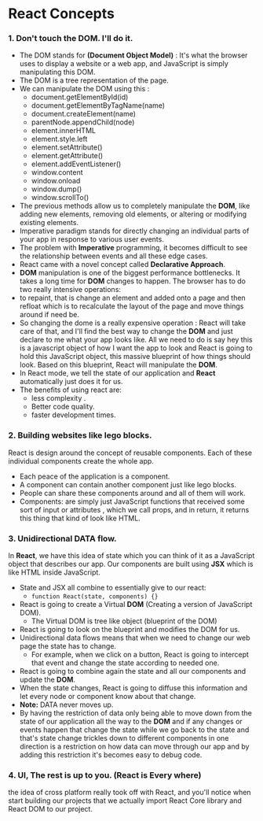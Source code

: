 # React Concepts
### 1. Don't touch the DOM. I'll do it.
* The DOM stands for **(Document Object Model)** : It's what the browser uses to display a website or 
a web app, and JavaScript is simply manipulating this DOM.
* The DOM is a tree representation of the page.
* We can manipulate the DOM using this :
   * document.getElementById(id)
   * document.getElementByTagName(name)
   * document.createElement(name)
   * parentNode.appendChild(node)
   * element.innerHTML
   * element.style.left
   * element.setAttribute()
   * element.getAttribute()
   * element.addEventListener()
   * window.content
   * window.onload
   * window.dump()
   * window.scrollTo()
* The previous methods allow us to completely manipulate the **DOM**, like adding
new elements, removing old elements, or altering or modifying existing elements.
* Imperative paradigm stands for directly changing an individual parts of your app
in response to various user events.
* The problem with **Imperative** programming, it becomes difficult to see the relationship
between events and all these edge cases.
* React came with a novel concept called **Declarative Approach**.
* **DOM** manipulation is one of the biggest performance bottlenecks. It takes a long
time for **DOM** changes to happen. The browser has to do two really intensive operations:
* to repaint, that is change an element and added onto a page and then 
refloat which is to recalculate the layout of the page and move things around if need be.
* So changing the dome is a really expensive operation : React will take care of that,
and I'll find the best way to change the **DOM** and just declare to me what your app
looks like.
All we need to do is say hey this is a javascript object of how I want the app to look
and React is going to hold this JavaScript object, this massive blueprint of how 
things should look. Based on this blueprint, React will manipulate the **DOM**.
* In React mode, we tell the state of our application and **React** automatically just
does it for us.
* The benefits of using react are:
   * less complexity .
   * Better code quality.
   * faster development times.
### 2. Building websites like lego blocks.
React is design around the concept of reusable components. Each of these individual 
components create the whole app.
* Each peace of the application is a component.
* A component can contain another component just like lego blocks.
* People can share these components around and all of them will work.
* Components: are simply just JavaScript functions that received some sort of input
or attributes , which we call props, and in return, it returns this thing that kind of
look like HTML.
### 3. Unidirectional DATA flow.
In **React**, we have this idea of state which you can think of it as a JavaScript object
that describes our app. Our components are built using **JSX** which is like HTML
inside JavaScript.
* State and JSX all combine to essentially give to our react:
  * `function React(state, components) {}`
* React is going to create a Virtual **DOM** (Creating a version of JavaScript DOM).
  * The Virtual DOM is tree like object (blueprint of the DOM)
* React is going to look on the blueprint and modifies the DOM for us.
* Unidirectional data flows means that when we need to change our web page the state 
has to change.
  * For example, when we click on a button, React is going to intercept that event and
change the state according to needed one.
* React is going to combine again the state and all our components and update the **DOM**.
* When the state changes, React is going to diffuse this information and let every node
or component know about that change.
 * **Note:** DATA never moves up.
* By having the restriction of data only being able to move down from the state of our 
application all the way to the **DOM** and if any changes or events happen that change
the state while we go back to the state and that's state change trickles down to 
different components in one direction is a restriction on how data can move through
our app and by adding this restriction it's becomes easy to debug code.
### 4. UI, The rest is up to you. (React is Every where)
the idea of cross platform really took off with React, and you'll notice when start building our
projects that we actually import React Core library and React DOM to our project.




   
